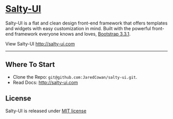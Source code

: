 # [Salty-UI](http://salty-ui.com)

Salty-UI is a flat and clean design front-end framework that offers templates and widgets with easy customization in mind. Built with the powerful front-end framework everyone knows and loves, [Bootstrap 3.3.1](https://github.com/twbs/bootstrap).

View Salty-UI http://salty-ui.com

----------
## Where To Start

 - Clone the Repo: `git@github.com:JaredCowan/salty-ui.git`.
 - Read Docs: http://salty-ui.com

## License


Salty-UI is released under [MIT license](License)

